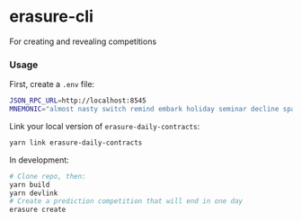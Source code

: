 # erasure-cli

For creating and revealing competitions

### Usage

First, create a `.env` file:

```sh
JSON_RPC_URL=http://localhost:8545
MNEMONIC="almost nasty switch remind embark holiday seminar decline space unable all evil"
```

Link your local version of `erasure-daily-contracts`:

```sh
yarn link erasure-daily-contracts
```

In development:

```sh
# Clone repo, then:
yarn build
yarn devlink
# Create a prediction competition that will end in one day
erasure create
```
